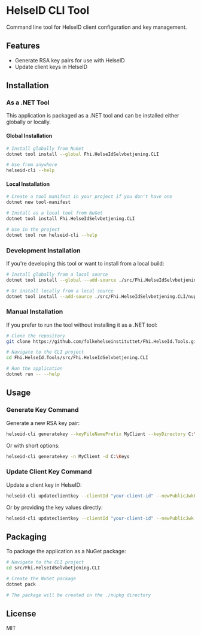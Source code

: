 # HelseID CLI Tool

Command line tool for HelseID client configuration and key management.

## Features

- Generate RSA key pairs for use with HelseID
- Update client keys in HelseID

## Installation

### As a .NET Tool

This application is packaged as a .NET tool and can be installed either globally or locally.

#### Global Installation

```bash
# Install globally from NuGet
dotnet tool install --global Fhi.HelseIdSelvbetjening.CLI

# Use from anywhere
helseid-cli --help
```

#### Local Installation

```bash
# Create a tool manifest in your project if you don't have one
dotnet new tool-manifest

# Install as a local tool from NuGet
dotnet tool install Fhi.HelseIdSelvbetjening.CLI

# Use in the project
dotnet tool run helseid-cli --help
```

### Development Installation

If you're developing this tool or want to install from a local build:

```bash
# Install globally from a local source
dotnet tool install --global --add-source ./src/Fhi.HelseIdSelvbetjening.CLI/nupkg Fhi.HelseIdSelvbetjening.CLI

# Or install locally from a local source
dotnet tool install --add-source ./src/Fhi.HelseIdSelvbetjening.CLI/nupkg Fhi.HelseIdSelvbetjening.CLI
```

### Manual Installation

If you prefer to run the tool without installing it as a .NET tool:

```bash
# Clone the repository
git clone https://github.com/folkehelseinstituttet/Fhi.HelseId.Tools.git

# Navigate to the CLI project
cd Fhi.HelseId.Tools/src/Fhi.HelseIdSelvbetjening.CLI

# Run the application
dotnet run -- --help
```

## Usage

### Generate Key Command

Generate a new RSA key pair:

```bash
helseid-cli generatekey --keyFileNamePrefix MyClient --keyDirectory C:\Keys
```

Or with short options:

```bash
helseid-cli generatekey -n MyClient -d C:\Keys
```

### Update Client Key Command

Update a client key in HelseID:

```bash
helseid-cli updateclientkey --clientId "your-client-id" --newPublicJwkPath "path/to/public.json" --existingPrivateJwkPath "path/to/private.json"
```

Or by providing the key values directly:

```bash
helseid-cli updateclientkey --clientId "your-client-id" --newPublicJwk "{...jwk json...}" --existingPrivateJwk "{...jwk json...}"
```

## Packaging

To package the application as a NuGet package:

```bash
# Navigate to the CLI project
cd src/Fhi.HelseIdSelvbetjening.CLI

# Create the NuGet package
dotnet pack

# The package will be created in the ./nupkg directory
```

## License

MIT